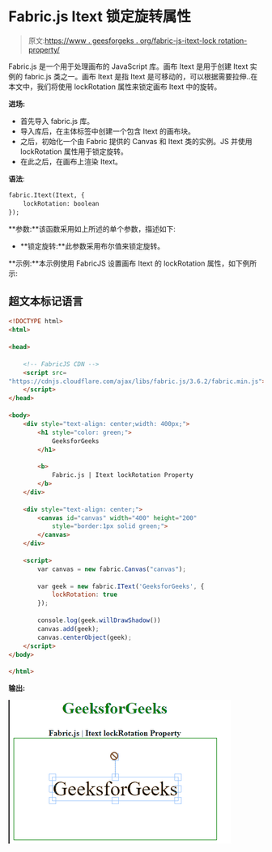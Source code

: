 # Fabric.js Itext 锁定旋转属性

> 原文:[https://www . geesforgeks . org/fabric-js-itext-lock rotation-property/](https://www.geeksforgeeks.org/fabric-js-itext-lockrotation-property/)

Fabric.js 是一个用于处理画布的 JavaScript 库。画布 Itext 是用于创建 Itext 实例的 fabric.js 类之一。画布 Itext 是指 Itext 是可移动的，可以根据需要拉伸..在本文中，我们将使用 lockRotation 属性来锁定画布 Itext 中的旋转。

**进场:**

*   首先导入 fabric.js 库。
*   导入库后，在主体标签中创建一个包含 Itext 的画布块。
*   之后，初始化一个由 Fabric 提供的 Canvas 和 Itext 类的实例。JS 并使用 lockRotation 属性用于锁定旋转。
*   在此之后，在画布上渲染 Itext。

**语法**:

```html
fabric.Itext(Itext, {
    lockRotation: boolean
});
```

**参数:**该函数采用如上所述的单个参数，描述如下:

*   **锁定旋转:**此参数采用布尔值来锁定旋转。

**示例:**本示例使用 FabricJS 设置画布 Itext 的 lockRotation 属性，如下例所示:

## 超文本标记语言

```html
<!DOCTYPE html>
<html>

<head>

    <!-- FabricJS CDN -->
    <script src=
"https://cdnjs.cloudflare.com/ajax/libs/fabric.js/3.6.2/fabric.min.js">
    </script>
</head>

<body>
    <div style="text-align: center;width: 400px;">
        <h1 style="color: green;">
            GeeksforGeeks
        </h1>

        <b> 
            Fabric.js | Itext lockRotation Property 
        </b>
    </div>

    <div style="text-align: center;">
        <canvas id="canvas" width="400" height="200"
            style="border:1px solid green;"> 
        </canvas>
    </div>

    <script>
        var canvas = new fabric.Canvas("canvas");

        var geek = new fabric.IText('GeeksforGeeks', {
            lockRotation: true
        });

        console.log(geek.willDrawShadow())
        canvas.add(geek);
        canvas.centerObject(geek);
    </script>
</body>

</html>
```

**输出:**

![](img/2ff6679569aca057f2dc5529de10f99d.png)